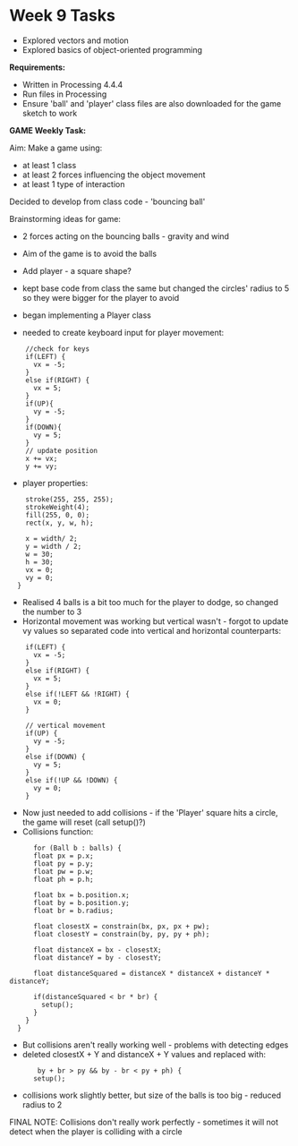 # Week 9 Tasks
- Explored vectors and motion 
- Explored basics of object-oriented programming


**Requirements:**

- Written in Processing 4.4.4
- Run files in Processing
- Ensure 'ball' and 'player' class files are also downloaded for 
the game sketch to work



**GAME Weekly Task:**

Aim: Make a game using:
- at least 1 class
- at least 2 forces influencing the object movement
- at least 1 type of interaction


Decided to develop from class code - 'bouncing ball'


Brainstorming ideas for game:
- 2 forces acting on the bouncing balls - gravity and wind
- Aim of the game is to avoid the balls
- Add player - a square shape?

- kept base code from class the same but changed the circles' radius to 5 so they were bigger for the player to avoid
- began implementing a Player class
- needed to create keyboard input for player movement:
```void update() {
    //check for keys
    if(LEFT) {
      vx = -5;
    }
    else if(RIGHT) {
      vx = 5;
    }
    if(UP){
      vy = -5;
    }
    if(DOWN){
      vy = 5;
    }
    // update position
    x += vx;
    y += vy;
```
- player properties:

```void display() {
    stroke(255, 255, 255);
    strokeWeight(4);
    fill(255, 0, 0);
    rect(x, y, w, h);
```

```Player() {
    x = width/ 2;
    y = width / 2;
    w = 30;
    h = 30;
    vx = 0;
    vy = 0;
  }
```

- Realised 4 balls is a bit too much for the player to dodge, so changed the number to 3 
- Horizontal movement was working but vertical wasn't - forgot to update vy values so separated code into vertical and horizontal counterparts:

```//horizontal movement
    if(LEFT) {
      vx = -5;
    }
    else if(RIGHT) {
      vx = 5;
    }
    else if(!LEFT && !RIGHT) {
      vx = 0;
    }
    
    // vertical movement
    if(UP) {
      vy = -5;
    }
    else if(DOWN) {
      vy = 5;
    }
    else if(!UP && !DOWN) {
      vy = 0;
    }
```

- Now just needed to add collisions - if the 'Player' square hits a circle, the game will reset (call setup()?)
- Collisions function: 

```void collisions() {
      for (Ball b : balls) {
      float px = p.x;
      float py = p.y;
      float pw = p.w;
      float ph = p.h;
      
      float bx = b.position.x;
      float by = b.position.y;
      float br = b.radius;
      
      float closestX = constrain(bx, px, px + pw);
      float closestY = constrain(by, py, py + ph);
      
      float distanceX = bx - closestX;
      float distanceY = by - closestY;
      
      float distanceSquared = distanceX * distanceX + distanceY * distanceY;
      
      if(distanceSquared < br * br) {
        setup();
      }
    }
  }
```

- But collisions aren't really working well - problems with detecting edges 
- deleted closestX + Y and distanceX + Y values and replaced with:
```if(bx + br > px && bx - br < px + pw &&
       by + br > py && by - br < py + ph) {
      setup();
```

- collisions work slightly better, but size of the balls is too big - reduced radius to 2 


FINAL NOTE: Collisions don't really work perfectly - sometimes it will not detect when the player is colliding with a circle